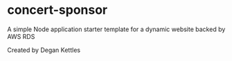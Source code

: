 # concert-sponsor
A simple Node application starter template for a dynamic website backed by AWS RDS

Created by Degan Kettles